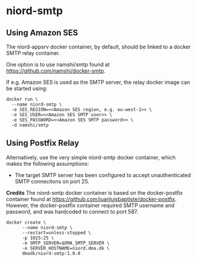 # niord-smtp

## Using Amazon SES

The niord-appsrv docker container, by default, should be linked to a docker SMTP relay container.

One option is to use namshi/smtp found at https://github.com/namshi/docker-smtp.

If e.g. Amazon SES is used as the SMTP server, the relay docker image can be started using:

    docker run \
      --name niord-smtp \
      -e SES_REGION=<<Amazon SES region, e.g. eu-west-1>> \
      -e SES_USER=<<Amazon SES SMTP user>> \
      -e SES_PASSWORD=<<Amazon SES SMTP password>> \
      -d namshi/smtp

## Using Postfix Relay

Alternatively, use the very simple niord-smtp docker container, which makes the 
following assumptions:

* The target SMTP server has been configured to accept unauthenticated SMTP connecitons
  on port 25.
  
**Credits**
The niord-smtp docker container is based on the docker-postfix container found at
https://github.com/juanluisbaptiste/docker-postfix.
However, the docker-postfix container required SMTP username and password, and was hardcoded to 
connect to port 587.

    docker create \
          --name niord-smtp \
          --restart=unless-stopped \
          -p 1025:25 \
          -e SMTP_SERVER=$DMA_SMTP_SERVER \
          -e SERVER_HOSTNAME=niord.dma.dk \
          dmadk/niord-smtp:1.0.0
